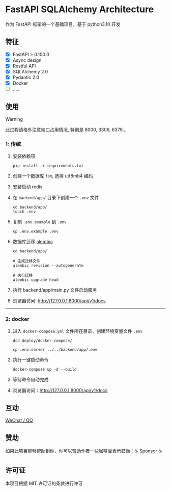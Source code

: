 # FastAPI SQLAlchemy Architecture

作为 FastAPI 框架的一个基础项目，基于 python3.10 开发

## 特征

- [x] FastAPI > 0.100.0
- [x] Async design
- [x] Restful API
- [x] SQLAlchemy 2.0
- [x] Pydantic 2.0
- [x] Docker
- [ ] ......

## 使用

> [!WARNING]
> 此过程请格外注意端口占用情况, 特别是 8000, 3306, 6379...

### 1: 传统

1. 安装依赖项

    ```shell
    pip install -r requirements.txt
    ```

2. 创建一个数据库 `fsm`, 选择 utf8mb4 编码
3. 安装启动 redis
4. 在 `backend/app/` 目录下创建一个 `.env` 文件

    ```shell
    cd backend/app/
    touch .env
    ```

5. 复制 `.env.example` 到 `.env`

   ```shell
   cp .env.example .env
   ```

6. 数据库迁移 [alembic](https://alembic.sqlalchemy.org/en/latest/tutorial.html)

    ```shell
    cd backend/app/
    
    # 生成迁移文件
    alembic revision --autogenerate
    
    # 执行迁移
    alembic upgrade head
    ```

7. 执行 backend/app/main.py 文件启动服务
8. 浏览器访问: http://127.0.0.1:8000/api/v1/docs

---

### 2: docker

1. 进入 `docker-compose.yml` 文件所在目录，创建环境变量文件 `.env`

    ```shell
    dcd deploy/docker-compose/
   
    cp .env.server ../../backend/app/.env
    ```

2. 执行一键启动命令

    ```shell
    docker-compose up -d --build
    ```

3. 等待命令自动完成
4. 浏览器访问：http://127.0.0.1:8000/api/v1/docs

## 互动

[WeChat / QQ](https://github.com/wu-clan)

## 赞助

如果此项目能够帮助到你，你可以赞助作者一些咖啡豆表示鼓励：[:coffee: Sponsor :coffee:](https://wu-clan.github.io/sponsor/)

## 许可证

本项目根据 MIT 许可证的条款进行许可
